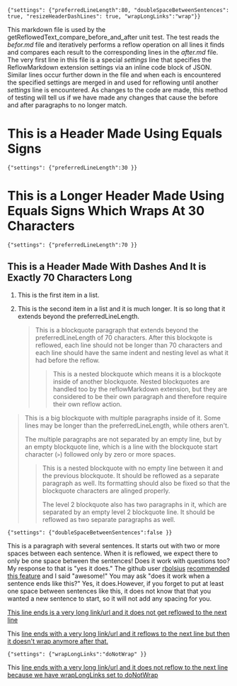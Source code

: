 `{"settings": {"preferredLineLength":80, "doubleSpaceBetweenSentences": true, "resizeHeaderDashLines": true, "wrapLongLinks":"wrap"}}`

This markdown file is used by the getReflowedText_compare_before_and_after unit test.  The test reads the *befor.md* file and iteratively
performs a reflow operation on all lines it finds and compares each result to the corresponding lines in the *after.md* file.
The very first line in this file is a special *settings* line that specifies the ReflowMarkdown extension settings via an inline code block of JSON.
Similar lines occur further down in the file and when each is encountered the specified settings are merged in and used
for reflowing until another *settings* line is encountered. As changes to the code are made, this method of testing will tell us if
we have made any changes that cause the before and after paragraphs to no longer match.

This is a Header Made Using Equals Signs
========================================

`{"settings": {"preferredLineLength":30 }}`

This is a Longer Header Made Using Equals Signs Which Wraps At 30 Characters
============================================================================

`{"settings": {"preferredLineLength":70 }}`

This is a Header Made With Dashes And It is Exactly 70 Characters Long
----------------------------------------------------------------------

1. This is the first item in a list.
2. This is the second item in a list and it is much longer.  It is so long that it extends beyond the preferredLineLength.

   > This is a blockquote paragraph that extends beyond the preferredLineLength of 70 characters.
   > After this blockqote is reflowed, each line should not be longer than 70 characters
   > and each line should have the same indent and nesting level as what it had before the reflow.
   > > This is a nested blockquote which means it is a blockqote inside of another blockquote.  Nested
   >>blockquotes are handled too by the reflowMarkdown extension, but they are considered to be their own
   >   >  paragraph and therefore require their own reflow action. 

 > This is a big blockquote with multiple paragraphs inside of it. Some lines may be longer than
 > the preferredLineLength, while others aren't.
 >
 > The multiple paragraphs are not separated by an empty line, but by an empty blockquote line, which is a
 > line with the blockquote start character (`>`) followed only by zero or more spaces.
 >
 > > This is a nested blockquote with no empty line between it and the previous blockquote.  It
 >> should be reflowed as a separate paragraph as well. Its formatting should also be fixed so
 >>that the blockquote characters are alinged properly.
 > >
 > > The level 2 blockquote also has two paragraphs in it, which are separated by an empty level
 > > 2 blockquote line. It should be reflowed as two separate paragraphs as well.

`{"settings": {"doubleSpaceBetweenSentences":false }}`

This is a paragraph with several sentences.  It starts out with two or more spaces between each sentence.    When it 
is reflowed, we expect there to only be one space between the sentences!    Does it work with questions too?
My response to that is "yes it does."           The github user [rbolsius](https://github.com/rbolsius) [recommended this feature](https://github.com/marvhen/ReflowMarkdown/pull/1) 
and I said "awesome!"    You may ask "does it work when a sentence ends like this?"  Yes, it does.However, if you forget to put at least one space between sentences like this, it does not know that that you wanted a new sentence to start, so it will not add any spacing for you.

[This line ends is a very long link/url and it does not get reflowed to the next line](http://some-long-url.blah.blah?q=abcdefghijklmnopqrstuvwxyz)

This [line ends with a very long link/url and it reflows to the next line but then it doesn't wrap anymore after that.](http://some-long-url.blah.blah?q=abcdefghijklmnopqrstuvwxyz)

`{"settings": {"wrapLongLinks":"doNotWrap" }}`

This [line ends with a very long link/url and it does not reflow to the next line because we have wrapLongLinks set to doNotWrap](http://some-long-url.blah.blah?q=abcdefghijklmnopqrstuvwxyz)